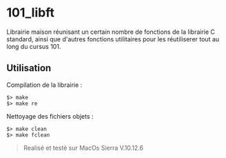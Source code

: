 # 101_libft

Librairie maison réunisant un certain nombre de fonctions de la librairie C standard, ainsi que d'autres fonctions utilitaires pour les réutiliserer tout au long du cursus 101.

## Utilisation

Compilation de la librairie :

```
$> make
$> make re
```

Nettoyage des fichiers objets :

```
$> make clean
$> make fclean
```

> Realisé et testé sur MacOs Sierra V.10.12.6
